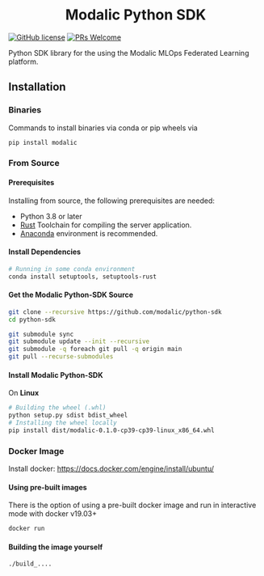 <h1 align="center">
  <b>Modalic Python SDK</b><br>
</h1>

  [![GitHub license](https://img.shields.io/github/license/adap/flower)](https://github.com/adap/flower/blob/main/LICENSE)
  [![PRs Welcome](https://img.shields.io/badge/PRs-welcome-brightgreen.svg)](https://github.com/modalic/python-sdk/blob/main/CONTRIBUTING.md)

Python SDK library for the using the Modalic MLOps Federated Learning platform.

## Installation

### Binaries
Commands to install binaries via conda or pip wheels via
```bash
pip install modalic
```

### From Source

#### Prerequisites
Installing from source, the following prerequisites are needed:
- Python 3.8 or later
- [Rust](https://www.rust-lang.org/tools/install) Toolchain for compiling the server application.
- [Anaconda](https://www.anaconda.com/distribution/#download-section) environment is recommended.

#### Install Dependencies

```bash
# Running in some conda environment
conda install setuptools, setuptools-rust
```

#### Get the Modalic Python-SDK Source
```bash
git clone --recursive https://github.com/modalic/python-sdk
cd python-sdk

git submodule sync
git submodule update --init --recursive
git submodule -q foreach git pull -q origin main
git pull --recurse-submodules
```

#### Install Modalic Python-SDK
On **Linux**

```bash
# Building the wheel (.whl)
python setup.py sdist bdist_wheel
# Installing the wheel locally
pip install dist/modalic-0.1.0-cp39-cp39-linux_x86_64.whl
```

### Docker Image
Install docker:  https://docs.docker.com/engine/install/ubuntu/

#### Using pre-built images

There is the option of using a pre-built docker image and run  in interactive mode with docker v19.03+

```bash
docker run
```

#### Building the image yourself
```bash
./build_....
```
